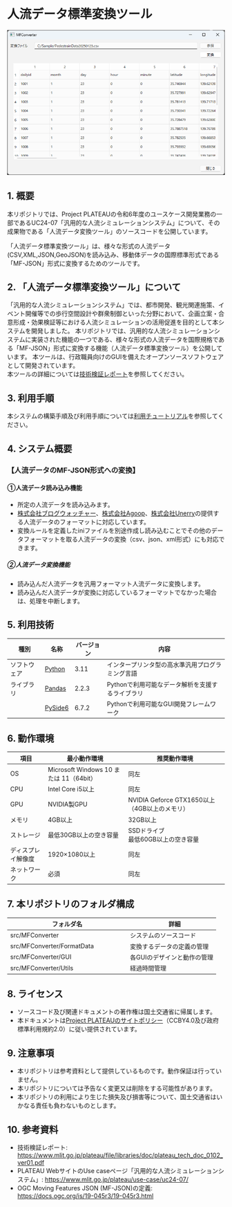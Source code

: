 # 人流データ標準変換ツール 

![概要](./img/MFConverter.png) <!-- OSSの対象物のスクリーンショット（画面表示がない場合にはイメージ画像）を貼り付けください -->


## 1. 概要
本リポジトリでは、Project PLATEAUの令和6年度のユースケース開発業務の一部であるUC24-07「汎用的な人流シミュレーションシステム」について、その成果物である「人流データ変換ツール」のソースコードを公開しています。

「人流データ標準変換ツール」は、様々な形式の人流データ(CSV,XML,JSON,GeoJSON)を読み込み、移動体データの国際標準形式である「MF-JSON」形式に変換するためのツールです。

## 2. 「人流データ標準変換ツール」について 
「汎用的な人流シミュレーションシステム」では、都市開発、観光関連施策、イベント開催等での歩行空間設計や群衆制御といった分野において、企画立案・合意形成・効果検証等における人流シミュレーションの活用促進を目的として本システムを開発しました。
本リポジトリでは、汎用的な人流シミュレーションシステムに実装された機能の一つである、様々な形式の人流データを国際規格である「MF-JSON」形式に変換する機能（人流データ標準変換ツール）を公開しています。
本ツールは、行政職員向けのGUIを備えたオープンソースソフトウェアとして開発されています。\
本ツールの詳細については[技術検証レポート](https://www.mlit.go.jp/plateau/file/libraries/doc/plateau_tech_doc_0102_ver01.pdf)を参照してください。

## 3. 利用手順
本システムの構築手順及び利用手順については[利用チュートリアル](https://project-plateau.github.io/MF-JSON-Converter/)を参照してください。

## 4. システム概要 
### 【人流データのMF-JSON形式への変換】
#### ①人流データ読み込み機能
- 所定の人流データを読み込みます。
- [株式会社ブログウォッチャー](https://www.blogwatcher.co.jp/)、[株式会社Agoop](https://agoop.co.jp/)、[株式会社Unerry](https://www.unerry.co.jp/)の提供する人流データのフォーマットに対応しています。
- 変換ルールを定義したiniファイルを別途作成し読み込むことでその他のデータフォーマットを取る人流データの変換（csv、json、xml形式）にも対応できます。

##### ②人流データ変換機能
- 読み込んだ人流データを汎用フォーマット人流データに変換します。
- 読み込んだ人流データが変換に対応しているフォーマットでなかった場合は、処理を中断します。

## 5. 利用技術
| 種別        | 名称     | バージョン   | 内容                        |
| ----------- | --------|-------------|-----------------------------|
| ソフトウェア | [Python](https://www.python.org/) |3.11  | インタープリンタ型の高水準汎用プログラミング言語 |
| ライブラリ   | [Pandas](https://pandas.pydata.org/) |2.2.3  | Pythonで利用可能なデータ解析を支援するライブラリ |
|             | [PySide6](https://pypi.org/project/PySide6/) |6.7.2  | Pythonで利用可能なGUI開発フレームワーク |

## 6. 動作環境
| 項目               | 最小動作環境                            | 推奨動作環境                                  | 
| ------------------ | -------------------------------------- | ------------------------------------------- | 
| OS                 | Microsoft Windows 10 または 11（64bit） | 同左                                        | 
| CPU                | Intel Core i5以上                      | 同左                                         | 
| GPU                | NVIDIA製GPU                            | NVIDIA Geforce GTX1650以上（4GB以上のメモリ） | 
| メモリ          　  | 4GB以上                                | 32GB以上                                    | 
| ストレージ          | 最低30GB以上の空き容量                  | SSDドライブ<br>最低60GB以上の空き容量          | 
| ディスプレイ解像度   | 1920×1080以上                          | 同左          　　　　　　　　               | 
| ネットワーク        | 必須                                   | 同左                                        | 

## 7. 本リポジトリのフォルダ構成

| フォルダ名　| 　詳細  |
|------------------|--------|
| src/MFConverter   | システムのソースコード |
| src/MFConverter/FormatData　　　　　|変換するデータの定義の管理  |
| src/MFConverter/GUI  　　　　　　　　|各GUIのデザインと動作の管理  |
| src/MFConverter/Utils　　　　　　　　| 経過時間管理 |


## 8. ライセンス

- ソースコード及び関連ドキュメントの著作権は国土交通省に帰属します。
- 本ドキュメントは[Project PLATEAUのサイトポリシー](https://www.mlit.go.jp/plateau/site-policy/)（CCBY4.0及び政府標準利用規約2.0）に従い提供されています。

## 9. 注意事項

- 本リポジトリは参考資料として提供しているものです。動作保証は行っていません。
- 本リポジトリについては予告なく変更又は削除をする可能性があります。
- 本リポジトリの利用により生じた損失及び損害等について、国土交通省はいかなる責任も負わないものとします。

## 10. 参考資料
- 技術検証レポート: https://www.mlit.go.jp/plateau/file/libraries/doc/plateau_tech_doc_0102_ver01.pdf
- PLATEAU WebサイトのUse caseページ「汎用的な人流シミュレーションシステム」: https://www.mlit.go.jp/plateau/use-case/uc24-07/
- OGC Moving Features JSON (MF-JSON)の定義: https://docs.ogc.org/is/19-045r3/19-045r3.html
